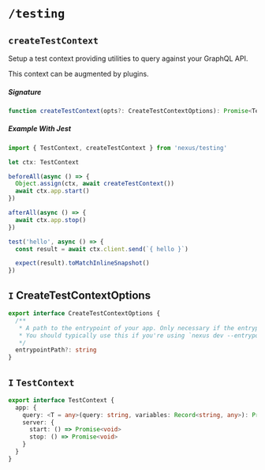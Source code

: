 # `/testing`

## `createTestContext`

Setup a test context providing utilities to query against your GraphQL API.

This context can be augmented by plugins.

##### Signature

```ts
function createTestContext(opts?: CreateTestContextOptions): Promise<TestContext>
```

##### Example With Jest

```ts
import { TestContext, createTestContext } from 'nexus/testing'

let ctx: TestContext

beforeAll(async () => {
  Object.assign(ctx, await createTestContext())
  await ctx.app.start()
})

afterAll(async () => {
  await ctx.app.stop()
})

test('hello', async () => {
  const result = await ctx.client.send(`{ hello }`)

  expect(result).toMatchInlineSnapshot()
})
```

## `I` CreateTestContextOptions

```ts
export interface CreateTestContextOptions {
  /**
   * A path to the entrypoint of your app. Only necessary if the entrypoint falls outside of Nexus convention.
   * You should typically use this if you're using `nexus dev --entrypoint` or `nexus build --entrypoint`.
   */
  entrypointPath?: string
}
```

## `I` `TestContext`

```ts
export interface TestContext {
  app: {
    query: <T = any>(query: string, variables: Record<string, any>): Promise<T>
    server: {
      start: () => Promise<void>
      stop: () => Promise<void>
    }
  }
}
```
